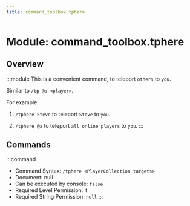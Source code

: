 ```yaml
---
title: command_toolbox.tphere
---
```



# Module: command_toolbox.tphere

## Overview
:::module
  This is a convenient command, to teleport `others` to `you`.
  
  Similar to `/tp @a <player>`.
  
  
  
  For example:
  
  1. `/tphere Steve` to teleport `Steve` to `you`.
  
  2. `/tphere @a` to teleport `all online players` to `you`.
:::
## Commands
:::command
- Command Syntax: `/tphere <PlayerCollection targets>`
- Document: null
- Can be executed by console: `false`
- Required Level Permission: `4`
- Required String Permission: `null`
:::
